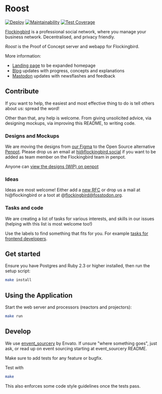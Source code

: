 # Roost

[![Deploy](https://www.herokucdn.com/deploy/button.svg)](https://heroku.com/deploy)
[![Maintainability](https://api.codeclimate.com/v1/badges/d27492e9817263c1e9b3/maintainability)](https://codeclimate.com/github/Flockingbird/roost/maintainability)
[![Test Coverage](https://api.codeclimate.com/v1/badges/d27492e9817263c1e9b3/test_coverage)](https://codeclimate.com/github/Flockingbird/roost/test_coverage)


[Flockingbird](https://flockingbird.social) is a professional social network,
where you manage your business network. Decentralised, and privacy friendly.

*Roost* is the Proof of Concept server and webapp for Flockingbird.

More information:

* [Landing page](https://flockingbird.social) to be expanded homepage
* [Blog](https://fediverse.blog/~/Flockingbird/) updates with progress, concepts and explanations
* [Mastodon](https://fosstodon.org/@flockingbird) updates with newsflashes and feedback


## Contribute

If you want to help, the easiest and most effective thing to do is tell
others about us: spread the word!

Other than that, any help is welcome. From giving unsolicited advice,
via designing mockups, via improving this README, to writing code.

### Designs and Mockups

We are moving the designs from [our Figma](https://www.figma.com/file/CgDIaLgjwVLPzw1ggmrZzy/Flockingbird) to
the Open Source alternative [Penpot](penpot.app/). Please drop us an
email at hi@flockingbird.social if you want to be added as team member
on the Flockingbird team in penpot.

Anyone can [view the designs (WIP) on penpot](https://design.penpot.app/#/view/9fab0d70-81a0-11eb-8f95-3363e266841f/9fab0d71-81a0-11eb-8f95-3363e266841f?token=AWxAepQkPqT3aGGiAmOLqw)

### Ideas

Ideas are most welcome! Either add a [new
RFC](https://github.com/Flockingbird/roost/issues/new?assignees=&labels=rfc&template=rfc.md&title=RFC+%5Bdescription%5D)
or drop us a mail at hi@flockingbird or a toot at @flockingbird@fosstodon.org.

### Tasks and code

We are creating a list of tasks for various interests, and skills in
our issues (helping with this list is most welcome too!)

Use the labels to find something that fits for you. For example [tasks for frontend developers](https://github.com/Flockingbird/roost/issues?q=is%3Aissue+is%3Aopen+label%3Afrontend).


## Get started

Ensure you have Postgres and Ruby 2.3 or higher installed, then run the setup script:

```sh
make install
```

## Using the Application

Start the web server and processors (reactors and projectors):

```sh
make run
```

## Develop

We use [envent_sourcery](https://github.com/envato/event_sourcery) by
Envato. If unsure "where something goes", just ask, or read up on event
sourcing starting at event_sourcery README.

Make sure to add tests for any feature or bugfix.

Test with
```sh
make
```

This also enforces some code style guidelines once the tests pass.
